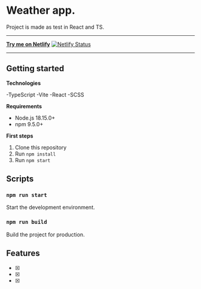 # Weather app.

Project is made as test in React and TS.

---

[**Try me on Netlify**](https://dummycatalogue.netlify.app/)
[![Netlify Status](https://api.netlify.com/api/v1/badges/3a2ea63c-ec09-4202-92d0-b2de1db154ce/deploy-status)](https://app.netlify.com/sites/dummycatalogue/deploys)

---

## Getting started

**Technologies**

-TypeScript
-Vite
-React
-SCSS

**Requirements**

- Node.js 18.15.0+
- npm 9.5.0+

**First steps**

1. Clone this repository
2. Run `npm install`
3. Run `npm start`

## Scripts

### `npm run start`

Start the development environment.

### `npm run build`

Build the project for production.

## Features

- [x]
- [x]
- [x]
